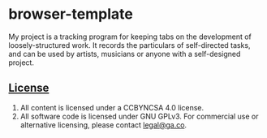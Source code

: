 # browser-template

My project is a tracking program for keeping tabs on the development of loosely-structured work. It records the particulars of self-directed tasks, and can be used by artists, musicians or anyone with a self-designed project.

## [License](LICENSE)

1. All content is licensed under a CC­BY­NC­SA 4.0 license.
1. All software code is licensed under GNU GPLv3. For commercial use or
    alternative licensing, please contact legal@ga.co.

